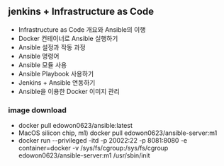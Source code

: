 ## jenkins + Infrastructure as Code

* Infrastructure as Code 개요와 Ansible의 이행
* Docker 컨테이너로 Ansible 실행하기
* Ansible 설정과 작동 과정
* Ansible 명령어
* Ansible 모듈 사용
* Ansible Playbook 사용하기
* Jenkins + Ansible 연동하기
*  Ansible을 이용한 Docker 이미지 관리


### image download
* docker pull edowon0623/ansible:latest
* MacOS silicon chip, m1) docker pull edowon0623/ansible-server:m1
* docker run --privileged -itd -p 20022:22 -p 8081:8080 -e container=docker -v /sys/fs/cgroup:/sys/fs/cgroup edowon0623/ansible-server:m1 /usr/sbin/init


